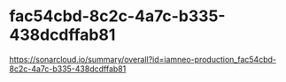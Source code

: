 # fac54cbd-8c2c-4a7c-b335-438dcdffab81
https://sonarcloud.io/summary/overall?id=iamneo-production_fac54cbd-8c2c-4a7c-b335-438dcdffab81
